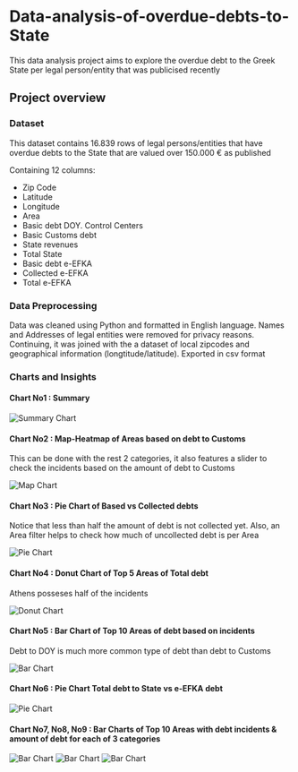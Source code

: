 # Data-analysis-of-overdue-debts-to-State
This data analysis project aims to explore the overdue debt to the Greek State per legal person/entity that was publicised recently

## Project overview

### Dataset
This dataset contains 16.839 rows of legal persons/entities that have overdue debts to the State that are valued over 150.000 € as published

Containing 12 columns:

- Zip Code
- Latitude
- Longitude
- Area
- Basic debt DOY. Control Centers
- Basic Customs debt
- State revenues
- Total State
- Basic debt e-EFKA
- Collected e-EFKA
- Total e-EFKA

### Data Preprocessing
Data was cleaned using Python and formatted in English language. Names and Addresses of legal entities were removed for privacy reasons. Continuing, it was joined with the a dataset of local zipcodes and geographical information (longtitude/latitude).
Exported in csv format

### Charts and Insights
#### Chart No1 : Summary

![Summary Chart](charts-images/summary.png)

#### Chart No2 : Map-Heatmap of Areas based on debt to Customs
This can be done with the rest 2 categories, it also features a slider to check the incidents based on the amount of debt to Customs

![Map Chart](charts-images/map-heatmap.png)

#### Chart No3 : Pie Chart of Based vs Collected debts
Notice that less than half the amount of debt is not collected yet. Also, an Area filter helps to check how much of uncollected debt is per Area

![Pie Chart](charts-images/basic-vs-collected-debt-pie-chart.png)

#### Chart No4 : Donut Chart of Top 5 Areas of Total debt
Athens posseses half of the incidents

![Donut Chart](charts-images/top-5-areas-total-debt.png)

#### Chart No5 : Bar Chart of Top 10 Areas of debt based on incidents

Debt to DOY is much more common type of debt than debt to Customs

![Bar Chart](charts-images/top-10-incident-areas-doy.png)

#### Chart No6 : Pie Chart Total debt to State vs e-EFKA debt

![Pie Chart](charts-images/debt-to-total-state-vs-eEfka.png)


#### Chart No7, No8, No9 : Bar Charts of Top 10 Areas with debt incidents & amount of debt for each of 3 categories

![Bar Chart](charts-images/debt-to-customs-barchart.png)
![Bar Chart](charts-images/debt-to-DOY-barcharts.png)
![Bar Chart](charts-images/debt-to-eEfka-barcharts.png)
